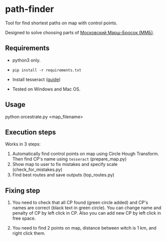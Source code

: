 # path-finder

Tool for find shortest paths on map with control points.

Designed to solve choosing parts of [Московский Марш-Бросок (ММБ)](http://mmb.progressor.ru/).

## Requirements

- python3 only.

- ```pip install -r requirements.txt```

- Install tesseract ([guide](https://github.com/tesseract-ocr/tesseract/wiki))

- Tested on Windows and Mac OS.

## Usage

python orcestrate.py <map_filename>

## Execution steps

Works in 3 steps:

1. Automatically find control points on map using Circle Hough Transform. Then find CP's name using `tesseract` (prepare_map.py)
2. Show map to user to fix mistakes and specify scale (check_for_mistakes.py)
3. Find best routes and save outputs (top_routes.py)

## Fixing step

1. You need to check that all CP found (green circle added) and CP's names are correct (black text in green circle).
You can change name and penalty of CP by left click in CP. Also you can add new CP by left click in free space.

2. You need to find 2 points on map, distance between witch is 1 km, and right click them.